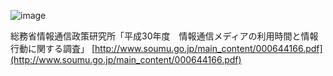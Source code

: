 
![image](https://gyazo.com/67db784a6d84e4dc3a96b6ef01a51d59/thumb/1000)

総務省情報通信政策研究所「平成30年度　情報通信メディアの利用時間と情報行動に関する調査」
[http://www.soumu.go.jp/main_content/000644166.pdf](http://www.soumu.go.jp/main_content/000644166.pdf)
